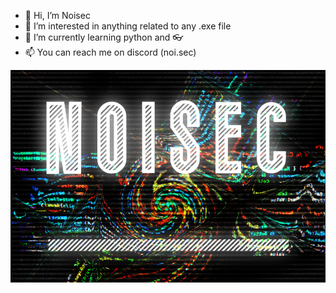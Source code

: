 - 👋 Hi, I’m Noisec
- 👀 I’m interested in anything related to any .exe file 
- 🌱 I’m currently learning python and 👓
- 📫 You can reach me on discord (noi.sec)


<p align="center">
  <img style="width:600;length:327" src="https://github.com/Noisec/pic-s/blob/main/images/Untitled%20(2).png?raw=true" />
</p>

































































